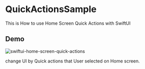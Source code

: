 # QuickActionsSample
This is How to use Home Screen Quick Actions with SwiftUI

## Demo

![swiftui-home-screen-quick-actions](https://user-images.githubusercontent.com/67716751/184866429-264fdaaa-cf01-4be0-926c-a11ec87f915a.gif)

change UI by Quick actions that User selected on Home screen.
